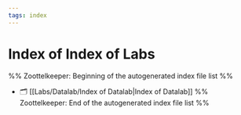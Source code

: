 ```yaml
---
tags: index
---
```


# Index of Index of Labs

%% Zoottelkeeper: Beginning of the autogenerated index file list  %%
- 🗂️ [[Labs/Datalab/Index of Datalab|Index of Datalab]]
%% Zoottelkeeper: End of the autogenerated index file list  %%

